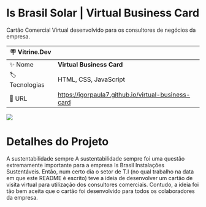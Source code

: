 # Is Brasil Solar | Virtual Business Card

Cartão Comercial Virtual desenvolvido para os consultores de negócios da empresa.

| :placard: Vitrine.Dev |     |
| -------------  | --- |
| :sparkles: Nome        | **Virtual Business Card**
| :label: Tecnologias | HTML, CSS, JavaScript
| :rocket: URL         | https://igorpaula7.github.io/virtual-business-card

![](https://i.imgur.com/1SUfBQN.png#vitrinedev)

# Detalhes do Projeto

A sustentabilidade sempre A sustentabilidade sempre foi uma questão extremamente importante para a empresa Is Brasil Instalações Sustentáveis. Então, num certo dia o setor de T.I (no qual trabalho na data em que este README é escrito) teve a ideia de desenvolver um cartão de visita virtual para utilização dos consultores comerciais.
Contudo, a ideia foi tão bem aceita que o cartão foi desenvolvido para todos os colaboradores da empresa.
